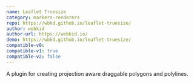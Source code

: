 ```yaml
---
name: Leaflet Truesize
category: markers-renderers
repo: https://wbkd.github.io/leaflet-truesize/
author: webkid
author-url: https://webkid.io/
demo: https://wbkd.github.io/leaflet-truesize/
compatible-v0:
compatible-v1: true
compatible-v2: false
---
```


A plugin for creating projection aware draggable polygons and polylines.
